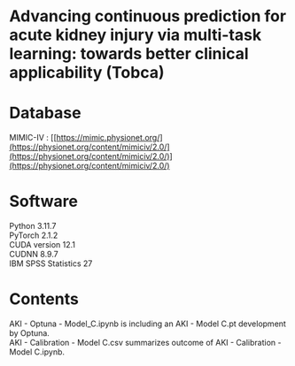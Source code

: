 # Advancing continuous prediction for acute kidney injury via multi-task learning: towards better clinical applicability (Tobca)


# Database
MIMIC-IV : [[https://mimic.physionet.org/](https://physionet.org/content/mimiciv/2.0/](https://physionet.org/content/mimiciv/2.0/)](https://physionet.org/content/mimiciv/2.0/)

# Software
Python 3.11.7 <br/>
PyTorch 2.1.2 <br/>
CUDA version 12.1 <br/>
CUDNN 8.9.7 <br/>
IBM SPSS Statistics 27

# Contents
AKI - Optuna - Model_C.ipynb is including an AKI - Model C.pt development by Optuna. <br/>
AKI - Calibration - Model C.csv summarizes outcome of AKI - Calibration - Model C.ipynb.
